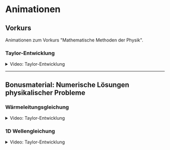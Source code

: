 # Animationen

## Vorkurs

Animationen zum Vorkurs "Mathematische Methoden der Physik".

### Taylor-Entwicklung

<details>
  <summary>Video: Taylor-Entwicklung</summary>
	<div>
		<video autoplay data-autoplay width="90%" src="index_media/taylor_HD.mp4" loop="true"></video>
	</div>
</details>

---

## Bonusmaterial: Numerische Lösungen physikalischer Probleme

### Wärmeleitungsgleichung

<details>
  <summary>Video: Taylor-Entwicklung</summary>
	<div>
		<video autoplay data-autoplay width="90%" src="index_media/heat_equation.mp4" loop="true"></video>
	</div>
</details>


### 1D Wellengleichung

<details>
  <summary>Video: Taylor-Entwicklung</summary>
	<div>
		<video autoplay data-autoplay width="90%" src="index_media/tsunami3.mp4" loop="true"></video>
	</div>
</details>